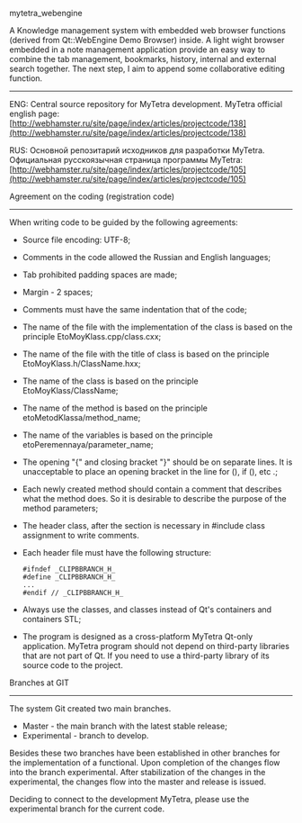 mytetra_webengine

A Knowledge management system with embedded web browser functions (derived from Qt::WebEngine Demo Browser) inside.
A light wight browser embedded in a note management application provide an easy way to combine the tab management, bookmarks, history, internal and external search together.
The next step, I aim to append some collaborative editing function.
_______________________________________________________________________

ENG: Central source repository for MyTetra development. 
MyTetra official english page: [http://webhamster.ru/site/page/index/articles/projectcode/138](http://webhamster.ru/site/page/index/articles/projectcode/138)

RUS: Основной репозитарий исходников для разработки MyTetra. 
Официальная русскоязычная страница программы MyTetra: [http://webhamster.ru/site/page/index/articles/projectcode/105](http://webhamster.ru/site/page/index/articles/projectcode/105)

Agreement on the coding (registration code)
_______________________________________________________________________

When writing code to be guided by the following agreements:

* Source file encoding: UTF-8;
* Comments in the code allowed the Russian and English languages;
* Tab prohibited padding spaces are made;
* Margin - 2 spaces;
* Comments must have the same indentation that of the code;
* The name of the file with the implementation of the class is based on the principle EtoMoyKlass.cpp/class.cxx;
* The name of the file with the title of class is based on the principle EtoMoyKlass.h/ClassName.hxx;
* The name of the class is based on the principle EtoMoyKlass/ClassName;
* The name of the method is based on the principle etoMetodKlassa/method_name;
* The name of the variables is based on the principle etoPeremennaya/parameter_name;
* The opening "{" and closing bracket "}" should be on separate lines. It is unacceptable to place an opening bracket in the line for (), if (), etc .;
* Each newly created method should contain a comment that describes what the method does. So it is desirable to describe the purpose of the method parameters;
* The header class, after the section is necessary in #include class assignment to write comments.
* Each header file must have the following structure:

    ```
    #ifndef _CLIPBBRANCH_H_
    #define _CLIPBBRANCH_H_
    ...
    #endif // _CLIPBBRANCH_H_
    ```

* Always use the classes, and classes instead of Qt's containers and containers STL;
* The program is designed as a cross-platform MyTetra Qt-only application. MyTetra program should not depend on third-party libraries that are not part of Qt. If you need to use a third-party library of its source code to the project.

Branches at GIT
_______________________________________________________________________

The system Git created two main branches.

* Master - the main branch with the latest stable release;
* Experimental - branch to develop.

Besides these two branches have been established in other branches for the implementation of a functional. Upon completion of the changes flow into the branch experimental. After stabilization of the changes in the experimental, the changes flow into the master and release is issued.

Deciding to connect to the development MyTetra, please use the experimental branch for the current code.

